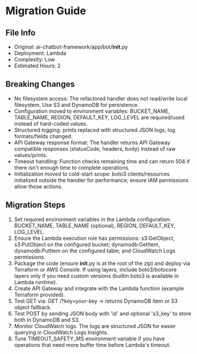 # Migration Guide

## File Info
- Original: ai-chatbot-framework/app/bot/__init__.py
- Deployment: Lambda
- Complexity: Low
- Estimated Hours: 2

## Breaking Changes
- No filesystem access: The refactored handler does not read/write local filesystem. Use S3 and DynamoDB for persistence.
- Configuration moved to environment variables: BUCKET_NAME, TABLE_NAME, REGION, DEFAULT_KEY, LOG_LEVEL are required/used instead of hard-coded values.
- Structured logging: prints replaced with structured JSON logs; log formats/fields changed.
- API Gateway response format: The handler returns API Gateway compatible responses (statusCode, headers, body) instead of raw values/prints.
- Timeout handling: Function checks remaining time and can return 504 if there isn't enough time to complete operations.
- Initialization moved to cold-start scope: boto3 clients/resources initialized outside the handler for performance; ensure IAM permissions allow those actions.

## Migration Steps
1) Set required environment variables in the Lambda configuration: BUCKET_NAME, TABLE_NAME (optional), REGION, DEFAULT_KEY, LOG_LEVEL.
2) Ensure the Lambda execution role has permissions: s3:GetObject, s3:PutObject on the configured bucket; dynamodb:GetItem, dynamodb:PutItem on the configured table; and CloudWatch Logs permissions.
3) Package the code (ensure __init__.py is at the root of the zip) and deploy via Terraform or AWS Console. If using layers, include boto3/botocore layers only if you need custom versions (builtin boto3 is available in Lambda runtime).
4) Create API Gateway and integrate with the Lambda function (example Terraform provided).
5) Test GET via: GET /?key=your-key -> returns DynamoDB item or S3 object fallback.
6) Test POST by sending JSON body with 'id' and optional 's3_key' to store both in DynamoDB and S3.
7) Monitor CloudWatch logs. The logs are structured JSON for easier querying in CloudWatch Logs Insights.
8) Tune TIMEOUT_SAFETY_MS environment variable if you have operations that need more buffer time before Lambda's timeout.


